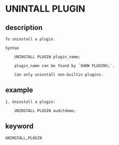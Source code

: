 <!-- 
Licensed to the Apache Software Foundation (ASF) under one
or more contributor license agreements.  See the NOTICE file
distributed with this work for additional information
regarding copyright ownership.  The ASF licenses this file
to you under the Apache License, Version 2.0 (the
"License"); you may not use this file except in compliance
with the License.  You may obtain a copy of the License at

  http://www.apache.org/licenses/LICENSE-2.0

Unless required by applicable law or agreed to in writing,
software distributed under the License is distributed on an
"AS IS" BASIS, WITHOUT WARRANTIES OR CONDITIONS OF ANY
KIND, either express or implied.  See the License for the
specific language governing permissions and limitations
under the License.
-->

# UNINTALL PLUGIN
## description

    To uninstall a plugin.

    Syntax

        UNINSTALL PLUGIN plugin_name;
        
        plugin_name can be found by `SHOW PLUGINS;`.
        
        Can only uninstall non-builtin plugins.

## example

    1. Uninstall a plugin:

        UNINSTALL PLUGIN auditdemo;
        
## keyword
    UNINSTALL,PLUGIN